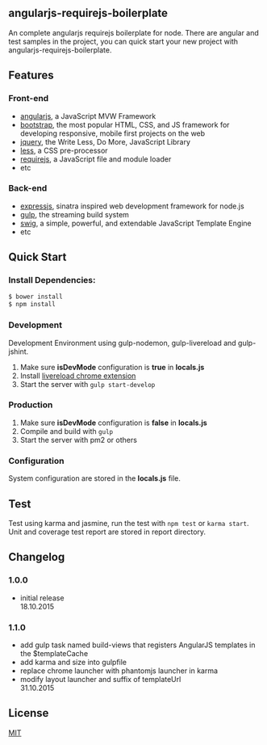 ## angularjs-requirejs-boilerplate
An complete angularjs requirejs boilerplate for node. There are angular and test samples in the project,
you can quick start your new project with angularjs-requirejs-boilerplate.

## Features
### Front-end
  * [angularjs](http://angularjs.org/), a JavaScript MVW Framework
  * [bootstrap](http://getbootstrap.com/), the most popular HTML, CSS, and JS framework for developing responsive, mobile first projects on the web
  * [jquery](https://jquery.org/), the Write Less, Do More, JavaScript Library
  * [less](http://lesscss.org/), a CSS pre-processor
  * [requirejs](http://requirejs.org/), a JavaScript file and module loader
  * etc

### Back-end
  * [expressjs](http://expressjs.com/), sinatra inspired web development framework for node.js
  * [gulp](http://gulpjs.com/), the streaming build system
  * [swig](http://paularmstrong.github.io/swig/), a simple, powerful, and extendable JavaScript Template Engine
  * etc

## Quick Start
### Install Dependencies:
```bash
$ bower install
$ npm install
```

### Development
Development Environment using gulp-nodemon, gulp-livereload and gulp-jshint.
 1. Make sure <strong>isDevMode</strong> configuration is <strong>true</strong> in <strong>locals.js</strong>
 2. Install [livereload chrome extension](http://livereload.com/extensions/)
 3. Start the server with `gulp start-develop`

### Production
 1. Make sure <strong>isDevMode</strong> configuration is <strong>false</strong> in <strong>locals.js</strong>
 2. Compile and build with `gulp`
 3. Start the server with pm2 or others

### Configuration
System configuration are stored in the <strong>locals.js</strong> file.

## Test
Test using karma and jasmine, run the test with `npm test` or `karma start`. Unit and coverage test report are stored in report directory.

## Changelog
### 1.0.0
- initial release<br>
18.10.2015

### 1.1.0
- add gulp task named build-views that registers AngularJS templates in the $templateCache
- add karma and size into gulpfile
- replace chrome launcher with phantomjs launcher in karma
- modify layout launcher and suffix of templateUrl<br>
31.10.2015

## License

  [MIT](LICENSE)
